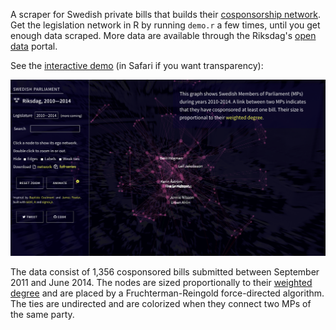 A scraper for Swedish private bills that builds their [cosponsorship network](http://jhfowler.ucsd.edu/cosponsorship.htm). Get the legislation network in R by running `demo.r` a few times, until you get enough data scraped. More data are available through the Riksdag's [open data](http://data.riksdagen.se/) portal.

See the [interactive demo][demo] (in Safari if you want transparency):

[![](demo.png)][demo]

[demo]: http://briatte.org/riksdag

The data consist of 1,356 cosponsored bills submitted between September 2011 and June 2014. The nodes are sized proportionally to their [weighted degree](http://toreopsahl.com/2010/04/21/article-node-centrality-in-weighted-networks-generalizing-degree-and-shortest-paths/) and are placed by a Fruchterman-Reingold force-directed algorithm. The ties are undirected and are colorized when they connect two MPs of the same party.
